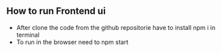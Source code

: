 ## How to run Frontend ui

- After clone the code from the github repositorie have to install npm i in terminal
- To run in the browser need to npm start
